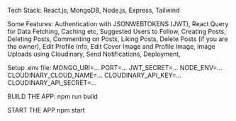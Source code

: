  Tech Stack: React.js, MongoDB, Node.js, Express, Tailwind

 Some Features:
 Authentication with JSONWEBTOKENS (JWT),
 React Query for Data Fetching, Caching etc,
 Suggested Users to Follow,
 Creating Posts,
 Deleting Posts,
 Commenting on Posts,
 Liking Posts,
 Delete Posts (if you are the owner),
 Edit Profile Info,
 Edit Cover Image and Profile Image,
 Image Uploads using Cloudinary,
 Send Notifications,
 Deployment,

Setup .env file: 
MONGO_URI=...
PORT=...
JWT_SECRET=...
NODE_ENV=...
CLOUDINARY_CLOUD_NAME=...
CLOUDINARY_API_KEY=...
CLOUDINARY_API_SECRET=...

BUILD THE APP: 
npm run build

START THE APP
npm start
